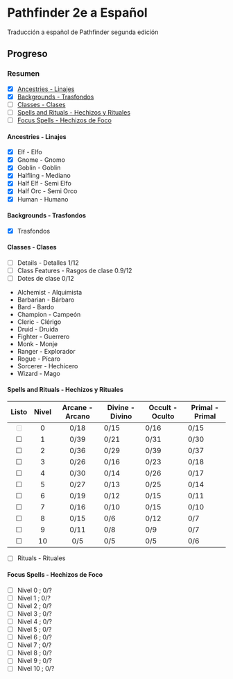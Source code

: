 # Pathfinder 2e a Español
Traducción a español de Pathfinder segunda edición
## Progreso
### Resumen
- [x] [Ancestries - Linajes](#ancestries---linajes)
- [x] [Backgrounds - Trasfondos](#backgrounds---trasfondos)
- [ ] [Classes - Clases](#classes---clases)
- [ ] [Spells and Rituals - Hechizos y Rituales](#spells-and-rituals---hechizos-y-rituales)
- [ ] [Focus Spells - Hechizos de Foco](#focus-spells---hechizos-de-foco)
#### Ancestries - Linajes
- [x] Elf - Elfo
- [x] Gnome - Gnomo
- [x] Goblin - Goblin
- [x] Halfling - Mediano
- [x] Half Elf - Semi Elfo
- [x] Half Orc - Semi Orco
- [x] Human - Humano
#### Backgrounds - Trasfondos
- [x] Trasfondos
#### Classes - Clases
- [ ] Details - Detalles 1/12
- [ ] Class Features - Rasgos de clase 0.9/12
- [ ] Dotes de clase 0/12
* Alchemist - Alquimista
* Barbarian - Bárbaro
* Bard - Bardo
* Champion - Campeón
* Cleric - Clérigo
* Druid - Druida
* Fighter - Guerrero
* Monk - Monje
* Ranger - Explorador
* Rogue - Pícaro
* Sorcerer - Hechicero
* Wizard - Mago
#### Spells and Rituals - Hechizos y Rituales
Listo   | Nivel     | Arcane - Arcano | Divine - Divino |  Occult - Oculto |  Primal - Primal
:-----: | :-------: | :-------------: | --------------- | ---------------- | ----------------
<input type="checkbox" id disabled class="task-list-item-checkbox"/> |  0        | 0/18            | 0/15            | 0/16             |  0/15            
&#9744; |  1        | 0/39            | 0/21            | 0/31             |  0/30            
&#9744; |  2        | 0/36            | 0/29            | 0/39             |  0/37            
&#9744; |  3        | 0/26            | 0/16            | 0/23             |  0/18            
&#9744; |  4        | 0/30            | 0/14            | 0/26             |  0/17            
&#9744; |  5        | 0/27            | 0/13            | 0/25             |  0/14            
&#9744; |  6        | 0/19            | 0/12            | 0/15             |  0/11            
&#9744; |  7        | 0/16            | 0/10            | 0/15             |  0/10            
&#9744; |  8        | 0/15            | 0/6             | 0/12             |  0/7                   
&#9744; |  9        | 0/11            | 0/8             | 0/9              |  0/7                         
&#9744; |  10       | 0/5             | 0/5             | 0/5              |  0/6
  
- [ ] Rituals - Rituales
#### Focus Spells - Hechizos de Foco
- [ ] Nivel 0 ; 0/?
- [ ] Nivel 1 ; 0/?
- [ ] Nivel 2 ; 0/?
- [ ] Nivel 3 ; 0/?
- [ ] Nivel 4 ; 0/?
- [ ] Nivel 5 ; 0/?
- [ ] Nivel 6 ; 0/?
- [ ] Nivel 7 ; 0/?
- [ ] Nivel 8 ; 0/?
- [ ] Nivel 9 ; 0/?
- [ ] Nivel 10 ; 0/?
